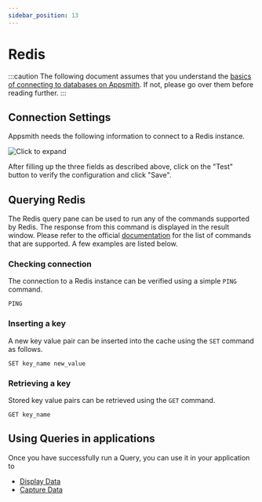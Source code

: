 ```yaml
---
sidebar_position: 13
---
```

# Redis

:::caution
The following document assumes that you understand the [basics of connecting to databases on Appsmith](/core-concepts/connecting-to-data-sources/connecting-to-databases.md#connecting-to-a-database). If not, please go over them before reading further.
:::

## Connection Settings

Appsmith needs the following information to connect to a Redis instance.

![Click to expand](/img/redis-datasource-form.png)

After filling up the three fields as described above, click on the "Test" button to verify the configuration and click "Save".

## Querying Redis

The Redis query pane can be used to run any of the commands supported by Redis. The response from this command is displayed in the result window. Please refer to the official [documentation](https://redis.io/commands) for the list of commands that are supported. A few examples are listed below.

### Checking connection

The connection to a Redis instance can be verified using a simple `PING` command.

```
PING
```

### Inserting a key

A new key value pair can be inserted into the cache using the `SET` command as follows.

```
SET key_name new_value
```

### Retrieving a key

Stored key value pairs can be retrieved using the `GET` command.

```
GET key_name
```

## Using Queries in applications

Once you have successfully run a Query, you can use it in your application to

* [Display Data](/core-concepts/data-access-and-binding/displaying-data-read/)
* [Capture Data](/core-concepts/data-access-and-binding/capturing-data-write/)
